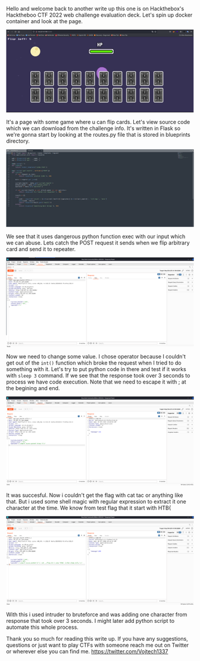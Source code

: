 Hello and welcome back to another write up this one is on Hackthebox's Hacktheboo CTF 2022 web challenge evaluation deck. Let's spin up docker container and look at the page. 

![alt text](https://github.com/vojtechsmola/CTF-write-ups/blob/main/HackTheBoo-CTF/evaluation_deck/images/evaluation_web.png?raw=true)

It's a page with some game where u can flip cards. Let's view source code which we can download from the challenge info. It's written in Flask
so we're gonna start by looking at the routes.py file that is stored in blueprints directory. 

![alt text](https://github.com/vojtechsmola/CTF-write-ups/blob/main/HackTheBoo-CTF/evaluation_deck/images/evaluation_web_source.png?raw=true)

We see that it uses dangerous python function exec with our input which we can abuse.
Lets catch the POST request it sends when we flip arbitrary card and send it to repeater. 

![alt text](https://github.com/vojtechsmola/CTF-write-ups/blob/main/HackTheBoo-CTF/evaluation_deck/images/evaluation_web_burp.png?raw=true)

Now we need to change some value. I chose operator because I couldn't get out of the `int()` function which broke the request when I tried
to do something with it. Let's try to put python code in there and test if it works with `sleep 3` command. If we see that the response took
over 3 seconds to process we have code execution. Note that we need to escape it with ; at the begining and end. 

![alt text](https://github.com/vojtechsmola/CTF-write-ups/blob/main/HackTheBoo-CTF/evaluation_deck/images/evaluation_web_burp3.png?raw=true)

It was succesful. Now i couldn't get the flag with cat tac or anything like that. But i used some shell magic with regular expression to extract it
one character at the time. We know from test flag that it start with HTB{ 

![alt text](https://github.com/vojtechsmola/CTF-write-ups/blob/main/HackTheBoo-CTF/evaluation_deck/images/evaluation_web_reg.png?raw=true)

With this i used intruder to bruteforce and was adding one character from response that took over 3 seconds. I might later add 
python script to automate this whole process. 

Thank you so much for reading this write up. If you have any suggestions, questions or just want to play CTFs with someone reach me out 
on Twitter or wherever else you can find me.
https://twitter.com/Vojtech1337